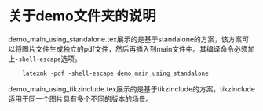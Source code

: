 # 关于demo文件夹的说明

demo_main_using_standalone.tex展示的是基于standalone的方案，该方案可以将图片文件生成独立的pdf文件，然后再插入到main文件中。其编译命令必须加上`-shell-escape`选项。

```shell
	latexmk -pdf -shell-escape demo_main_using_standalone
```

demo_main_using_tikzinclude.tex展示的是基于tikzinclude的方案，tikzinclude适用于同一个图片具有多个不同的版本的场景。